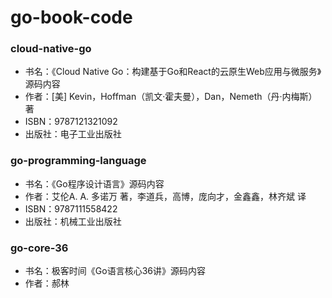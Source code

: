 # go-book-code

### cloud-native-go
- 书名：《Cloud Native Go：构建基于Go和React的云原生Web应用与微服务》源码内容
- 作者：[美] Kevin，Hoffman（凯文·霍夫曼），Dan，Nemeth（丹·内梅斯） 著
- ISBN：9787121321092
- 出版社：电子工业出版社

### go-programming-language
- 书名：《Go程序设计语言》源码内容
- 作者：艾伦A. A. 多诺万 著，李道兵，高博，庞向才，金鑫鑫，林齐斌 译
- ISBN：9787111558422
- 出版社：机械工业出版社

### go-core-36
- 书名：极客时间《Go语言核心36讲》源码内容
- 作者：郝林
